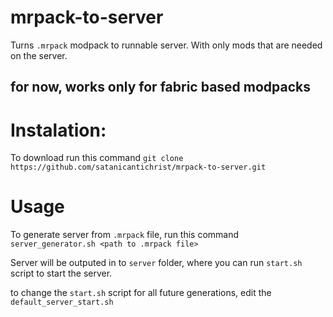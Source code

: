 # mrpack-to-server
Turns ```.mrpack``` modpack to runnable server. With only mods that are needed on the server.

for now, works only for fabric based modpacks
---
# Instalation:
To download run this command
```git clone https://github.com/satanicantichrist/mrpack-to-server.git```

# Usage
To generate server from ```.mrpack``` file, run this command
```server_generator.sh <path to .mrpack file>```

Server will be outputed in to ```server``` folder, where you can run ```start.sh``` script to start the server.

to change the ```start.sh``` script for all future generations, edit the ```default_server_start.sh```
